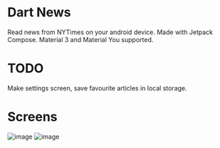 # Dart News
Read news from NYTimes on your android device. 
Made with Jetpack Compose.
Material 3 and Material You supported.

# TODO
Make settings screen, save favourite articles in local storage.

# Screens
![image](https://user-images.githubusercontent.com/36124349/210439189-888fdd06-d4d4-4969-821a-37a739138952.png)
![image](https://user-images.githubusercontent.com/36124349/210439242-eaaac5d9-e03b-438b-abcc-db533b8c2b3e.png)
